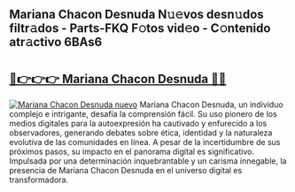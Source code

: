 ## Mariana Chacon Desnuda N𝚞𝚎vos desn𝚞dos filtr𝚊dos - Parts-FKQ F𝚘tos vid𝚎o - C𝚘ntenido atr𝚊ctivo 6BAs6

# <h2><a href="http://mb1721.tromn.icu/?c=Mariana+Chacon+Desnuda">🔗👉👉👉 Mariana Chacon Desnuda 🔗🔗</a></h2>

[![Mariana Chacon Desnuda nuevo](https://i.imgur.com/pEAQMta.gif)](http://mb1721.tromn.icu/?c=Mariana+Chacon+Desnuda)
Mariana Chacon Desnuda, un individuo complejo e intrigante, desafía la comprensión fácil. Su uso pionero de los medios digitales para la autoexpresión ha cautivado y enfurecido a los observadores, generando debates sobre ética, identidad y la naturaleza evolutiva de las comunidades en línea. A pesar de la incertidumbre de sus próximos pasos, su impacto en el panorama digital es significativo. Impulsada por una determinación inquebrantable y un carisma innegable, la presencia de Mariana Chacon Desnuda en el universo digital es transformadora.
